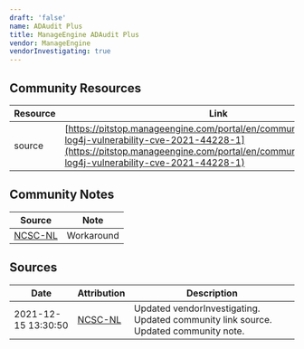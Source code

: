 ```yaml
---
draft: 'false'
name: ADAudit Plus
title: ManageEngine ADAudit Plus
vendor: ManageEngine
vendorInvestigating: true
---
```



## Community Resources
| Resource | Link |
| --- | --- |
| source | [https://pitstop.manageengine.com/portal/en/community/topic/apache-log4j-vulnerability-cve-2021-44228-1](https://pitstop.manageengine.com/portal/en/community/topic/apache-log4j-vulnerability-cve-2021-44228-1) |

## Community Notes
| Source | Note |
| --- | --- |
| [NCSC-NL](https://github.com/NCSC-NL/log4shell/blob/main/software/README.md) | Workaround |

## Sources
| Date | Attribution | Description |
| --- | --- | --- |
| 2021-12-15 13:30:50 | [NCSC-NL](https://github.com/NCSC-NL/log4shell/blob/main/software/README.md) | Updated vendorInvestigating. Updated community link source. Updated community note.  |
